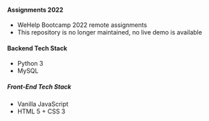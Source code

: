 #### Assignments 2022

- WeHelp Bootcamp 2022 remote assignments
- This repository is no longer maintained, no live demo is available

#### Backend Tech Stack

- Python 3
- MySQL

##### Front-End Tech Stack

- Vanilla JavaScript
- HTML 5 + CSS 3
